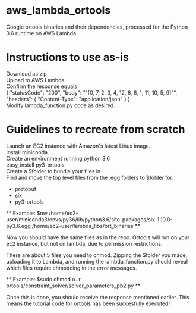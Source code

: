 # aws_lambda_ortools
Google ortools binaries and their dependencies, processed for the Python 3.6 runtime on AWS Lambda

# Instructions to use as-is
Download as zip  
Upload to AWS Lambda  
Confirm the response equals  
    {
      "statusCode": "200",
      "body": "\"[0, 7, 2, 3, 4, 12, 6, 8, 1, 11, 10, 5, 9]\"",
      "headers": {
        "Content-Type": "application/json"
      }
    }  
Modify lambda_function.py code as desired.  

# Guidelines to recreate from scratch
  Launch an EC2 instance with Amazon's latest Linux image.  
  Install miniconda.  
  Create an environment running python 3.6  
  easy_install py3-ortools  
  Create a $folder to bundle your files in  
  Find and move the top level files from the .egg folders to $folder for:  
* protobuf  
* six  
* py3-ortools  

** Example: $mv /home/ec2-user/miniconda3/envs/py36/lib/python3.6/site-packages/six-1.10.0-py3.6.egg /home/ec2-user/lambda_libs/ort_binaries  **
  
Now you should have the same files as in the repo. Ortools will run on your ec2 instance, but not on lambda, due to permission restrictions.  
  
There are about 5 files you need to chmod. Zipping the $folder you made, uploading it to Lambda, and running the lambda_function.py should reveal which files require chmodding in the error messages.  
  
** Example: $sudo chmod o+r ortools/constraint_solver/solver_parameters_pb2.py  **
  
Once this is done, you should receive the response mentioned earlier. This means the tutorial code for ortools has been succesfully executed!  
